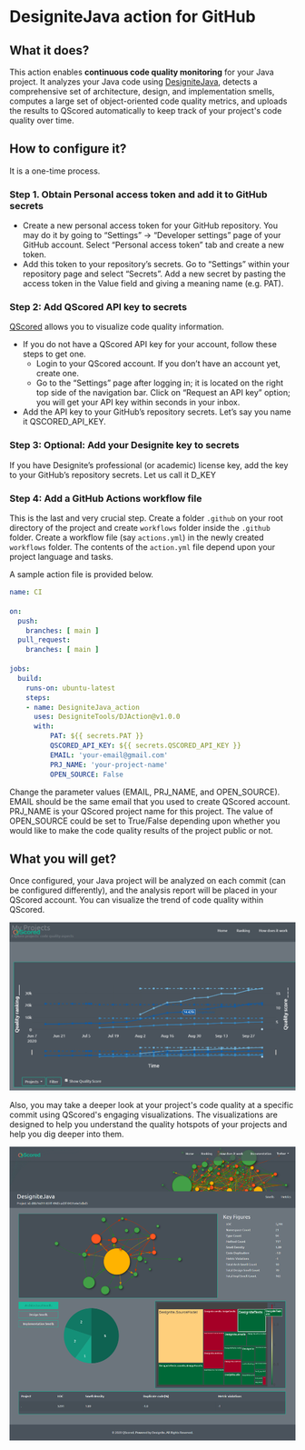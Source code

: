 # DesigniteJava action for GitHub

## What it does?
This action enables **continuous code quality monitoring** for your Java project. It analyzes your Java code using [DesigniteJava](https://www.designite-tools.com/designitejava/), detects a comprehensive set of architecture, design, and implementation smells, computes a large set of object-oriented code quality metrics, and uploads the results to QScored automatically to keep track of your project's code quality over time.

## How to configure it?
It is a one-time process.

### Step 1. Obtain Personal access token and add it to GitHub secrets
- Create a new personal access token for your GitHub repository. You may do it by going to “Settings” -> “Developer settings” page of your GitHub account. Select “Personal access token” tab and create a new token.
- Add this token to your repository’s secrets. Go to “Settings” within your repository page and select “Secrets”. Add a new secret by pasting the access token in the Value field and giving a meaning name (e.g. PAT).

### Step 2: Add QScored API key to secrets
[QScored](https://www.qscored.com) allows you to visualize code quality information.
- If you do not have a QScored API key for your account, follow these steps to get one.
    - Login to your QScored account. If you don’t have an account yet, create one.
    - Go to the “Settings” page after logging in; it is located on the right top side of the navigation bar. Click on “Request an API key” option; you will get your API key within seconds in your inbox.
- Add the API key to your GitHub’s repository secrets. Let’s say you name it QSCORED_API_KEY.

### Step 3: Optional: Add your Designite key to secrets

If you have Designite’s professional (or academic) license key, add the key to your GitHub’s repository secrets. Let us call it D_KEY

### Step 4: Add a GitHub Actions workflow file

This is the last and very crucial step. Create a folder `.github` on your root directory of the project and create `workflows` folder inside the `.github` folder. Create a workflow file (say `actions.yml`) in the newly created `workflows` folder. The contents of the `action.yml` file depend upon your project language and tasks.

A sample action file is provided below.

```yaml
name: CI

on:
  push:
    branches: [ main ]
  pull_request:
    branches: [ main ]

jobs:
  build:
    runs-on: ubuntu-latest
    steps:
    - name: DesigniteJava_action
      uses: DesigniteTools/DJAction@v1.0.0
      with:
          PAT: ${{ secrets.PAT }}
          QSCORED_API_KEY: ${{ secrets.QSCORED_API_KEY }}
          EMAIL: 'your-email@gmail.com'
          PRJ_NAME: 'your-project-name'
          OPEN_SOURCE: False
```

Change the parameter values (EMAIL, PRJ_NAME, and OPEN_SOURCE). EMAIL should be the same email that you used to create QScored account. PRJ_NAME is your QScored project name for this project. The value of OPEN_SOURCE could be set to True/False depending upon whether you would like to make the code quality results of the project public or not.


## What you will get?
Once configured, your Java project will be analyzed on each commit (can be configured differently), and the analysis report will be placed in your QScored account. You can visualize the trend of code quality within QScored.

![QScored projects dashboard](./my_projects_qscored.png)

Also, you may take a deeper look at your project's code quality at a specific commit using QScored's engaging visualizations. The visualizations are designed to help you understand the quality hotspots of your projects and help you dig deeper into them.

![Code quality visualization in QScored](./designitejava_summary_qscored.png)